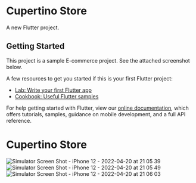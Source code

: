 # Cupertino Store

A new Flutter project.

## Getting Started

This project is a sample E-commerce project. See the attached screenshot below.

A few resources to get you started if this is your first Flutter project:

- [Lab: Write your first Flutter app](https://flutter.dev/docs/get-started/codelab)
- [Cookbook: Useful Flutter samples](https://flutter.dev/docs/cookbook)

For help getting started with Flutter, view our
[online documentation](https://flutter.dev/docs), which offers tutorials,
samples, guidance on mobile development, and a full API reference.
# Cupertino Store
![Simulator Screen Shot - iPhone 12 - 2022-04-20 at 21 05 39](https://user-images.githubusercontent.com/28859034/164294864-025e585e-2145-4f18-82ad-561630c66f43.png)
![Simulator Screen Shot - iPhone 12 - 2022-04-20 at 21 05 49](https://user-images.githubusercontent.com/28859034/164294894-374c8bbe-70c1-4a7b-bb50-1ca80a4980b2.png)
![Simulator Screen Shot - iPhone 12 - 2022-04-20 at 21 06 03](https://user-images.githubusercontent.com/28859034/164294901-3fc4d691-7f23-444d-a615-76a2eeddc197.png)
